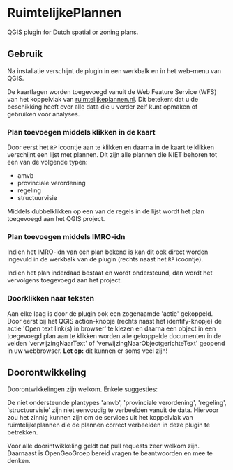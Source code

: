 # RuimtelijkePlannen #

QGIS plugin for Dutch spatial or zoning plans.

## Gebruik ##

Na installatie verschijnt de plugin in een werkbalk en in het web-menu van QGIS.

De kaartlagen worden toegevoegd vanuit de Web Feature Service (WFS) van het koppelvlak van [ruimtelijkeplannen.nl](https://ruimtelijkeplannen.nl). Dit betekent dat u de beschikking heeft over alle data die u verder zelf kunt opmaken of gebruiken voor analyses.

### Plan toevoegen middels klikken in de kaart ###
Door eerst het `RP` icoontje aan te klikken en daarna in de kaart te klikken verschijnt een lijst met plannen. Dit zijn alle plannen die NIET behoren tot een van de volgende typen:
  - amvb
  - provinciale verordening
  - regeling
  - structuurvisie

Middels dubbelklikken op een van de regels in de lijst wordt het plan toegevoegd aan het QGIS project.

### Plan toevoegen middels IMRO-idn ###

Indien het IMRO-idn van een plan bekend is kan dit ook direct worden ingevuld in de werkbalk van de plugin (rechts naast het `RP` icoontje).

Indien het plan inderdaad bestaat en wordt ondersteund, dan wordt het vervolgens toegevoegd aan het project.

### Doorklikken naar teksten ###

Aan elke laag is door de plugin ook een zogenaamde 'actie' gekoppeld. Door eerst bij het QGIS action-knopje (rechts naast het identify-knopje) de actie 'Open text link(s) in browser' te kiezen en daarna een object in een toegevoegd plan aan te klikken worden alle gekoppelde documenten in de velden 'verwijzingNaarText' of 'verwijzingNaarObjectgerichteText' geopend in uw webbrowser. 
**Let op:** dit kunnen er soms veel zijn!

## Doorontwikkeling ##

Doorontwikkelingen zijn welkom. Enkele suggesties:

De niet ondersteunde plantypes 'amvb', 'provinciale verordening', 'regeling', 'structuurvisie' zijn niet eenvoudig te verbeelden vanuit de data. Hiervoor zou het zinnig kunnen zijn om de services uit het koppelvlak van ruimtelijkeplannen die de plannen correct verbeelden in deze plugin te betrekken.

Voor alle doorintwikkeling geldt dat pull requests zeer welkom zijn. Daarnaast is OpenGeoGroep bereid vragen te beantwoorden en mee te denken.
